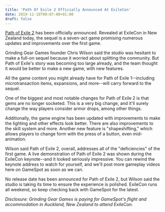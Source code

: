 ```yaml
---
title: 'Path Of Exile 2 Officially Announced At ExileCon'
date: 2019-11-16T00:07:00+01:00
draft: false
---
```


[Path of Exile 2](https://www.gamespot.com/path-of-exile/) has been officially announced. Revealed at ExileCon in New Zealand today, the sequel is a seven-act game promising numerous updates and improvements over the first game.

Grinding Gear Games founder Chris Wilson said the studio was hesitant to make a full-on sequel because it worried about splitting the community. But Path of Exile's story was becoming too large already, and the team thought it would be better to make a new game, with new features.

All the game content you might already have for Path of Exile 1--including microtransaction items, expansions, and more--will carry forward to the sequel.

One of the biggest and most notable changes for Path of Exile 2 is that gems are no longer socketed. This is a very big change, and it'll surely change the way players consider armor drops, among other things.

Additionally, the game engine has been updated with improvements to make the lighting and other effects look better. There are also improvements to the skill system and more. Another new feature is "shapeshifting," which allows players to change form with the press of a button, even mid-animation.

Wilson said Path of Exile 2, overall, addresses all of the "deficiencies" of the first game. A live demonstration of Path of Exile 2 was shown during the ExileCon keynote--and it looked seriously impressive. You can rewind the keynote address to watch for yourself, and we'll post more gameplay videos here on GameSpot as soon as we can.

No release date has been announced for Path of Exile 2, but Wilson said the studio is taking its time to ensure the experience is polished. ExileCon runs all weekend, so keep checking back with GameSpot for the latest.

_Disclosure: Grinding Gear Games is paying for GameSpot's flight and accommodation in Auckland, New Zealand to attend ExileCon._